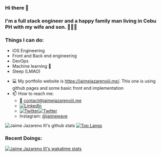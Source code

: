 ### Hi there 👋

### I'm a full stack engineer and a happy family man living in Cebu PH with my wife and son. 👨‍👩‍👦

### Things I can do:
  * iOS Engineering
  * Front and Back end engineering
  * DevOps
  * Machine learning 🤖
  * Sleep (LMAO)
  
- 💻 My portfolio website is https://jaimejazarenoiii.me/. This one is using github pages and some basic front end implementation
- 📫 How to reach me: 
  * 📧 contact@jaimejazarenoiii.me
  * <a href="https://www.linkedin.com/in/jaime-jazareno-2bb461140/" target="_blank"><img src="https://img.shields.io/badge/LinkedIn-%230077B5.svg?&style=flat-square&logo=linkedin&logoColor=white" alt="LinkedIn"></a>
  * <a href="https://twitter.com/jjazarenoiii" target="_blank"><img src="https://img.shields.io/twitter/follow/jjazarenoiii?label=Follow&style=social" alt="Twitter"></a><a href="https://twitter.com/jaimejazareno" target="_blank"><img src="https://img.shields.io/twitter/follow/jaimejazareno?label=Follow&style=social" alt="Twitter"></a>
  * Instagram: [@jaimewave](https://instagram.com/jaimewave)


![Jaime Jazareno III's github stats](https://github-readme-stats.vercel.app/api?username=jaimejazarenoiii&show_icons=true&theme=dracula&hide_border=true&show_icons=true&count_private=true&line_height=27)
[![Top Langs](https://github-readme-stats.vercel.app/api/top-langs/?username=jaimejazarenoiii&layout=compact&show_icons=true&theme=dracula)](https://github.com/jaimejazarenoiii/github-readme-stats&hide_border=true&show_icons=true&langs_count=3)

### Recent Doings:
[![Jaime Jazareno III's wakatime stats](https://github-readme-stats.vercel.app/api/wakatime?username=jaimejazarenoiii)](https://github.com/jaimejazarenoiii/github-readme-stats&hide_border=true&show_icons=true)

